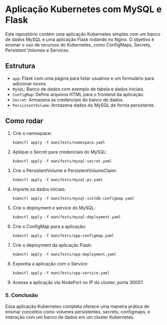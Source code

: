 # Aplicação Kubernetes com MySQL e Flask

Este repositório contém uma aplicação Kubernetes simples com um banco de dados MySQL e uma aplicação Flask rodando no Nginx. O objetivo é ensinar o uso de recursos do Kubernetes, como ConfigMaps, Secrets, Persistent Volumes e Services.

## Estrutura

- `app`: Flask com uma página para listar usuários e um formulário para adicionar novos.
- `MySQL`: Banco de dados com exemplo de tabela e dados iniciais.
- `ConfigMap`: Define arquivos HTML para o frontend da aplicação.
- `Secret`: Armazena as credenciais do banco de dados.
- `PersistentVolume`: Armazena dados do MySQL de forma persistente.

## Como rodar

1. Crie o namespace:

   ```
   kubectl apply -f manifests/namespace.yaml
   ```

2. Aplique o Secret para credenciais do MySQL:

    ```
    kubectl apply -f manifests/mysql-secret.yaml
    ```

3. Crie o PersistentVolume e PersistentVolumeClaim:

    ```
    kubectl apply -f manifests/mysql-pv.yaml
    ```

4. Importe os dados iniciais:

    ```
    kubectl apply -f manifests/mysql-initdb-configmap.yaml
    ```

5. Crie o deployment e service do MySQL:

    ```
    kubectl apply -f manifests/mysql-deployment.yaml
    ```

6. Crie o ConfigMap para a aplicação:

    ```
    kubectl apply -f manifests/app-configmap.yaml
    ```

7. Crie o deployment da aplicação Flask:

    ```
    kubectl apply -f manifests/app-deployment.yaml
    ```

8. Exponha a aplicação com o Service:

    ```
    kubectl apply -f manifests/app-service.yaml
    ```

9. Acesse a aplicação via NodePort no IP do cluster, porta 30007.

### 5. Conclusão

Essa aplicação Kubernetes completa oferece uma maneira prática de ensinar conceitos como volumes persistentes, secrets, configmaps, e interação com um banco de dados em um cluster Kubernetes.